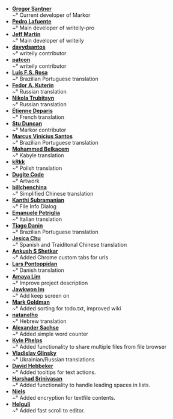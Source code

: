 ﻿<!--
This file contains references to people who contributed to the app.

Schema:  **[Name](Reference)**<br/>~° Text

Where:
  * Name: username, first/lastname
  * Reference: E-Mail, Webpage
  * Text: Information about / kind of contribution



## LIST OF CONTRIBUTORS
-->
* **[Gregor Santner](https://gsantner.net)**<br/>~° Current developer of Markor
* **[Pedro Lafuente](https://github.com/plafue)**<br/>~° Main developer of writeily-pro
* **[Jeff Martin](http://jeffreymartin.ca)**<br/>~° Main developer of writeily
* **[davydsantos](https://github.com/davydsantos)**<br/>~° writeily contributor
* **[patcon](https://github.com/patcon)**<br/>~° writeily contributor
* **[Luís F.S. Rosa](https://github.com/luisfsr)**<br/>~° Brazilian Portuguese translation
* **[Fedor A. Kuterin](https://github.com/xredor)**<br/>~° Russian translation
* **[Nikola Trubitsyn](https://github.com/trubitsyn)**<br/>~° Russian translation
* **[Étienne Deparis](https://etienne.depar.is)**<br/>~° French translation
* **[Stu Duncan](https://github.com/sjmduncan)**<br/>~° Markor contributor
* **[Marcus Vinicius Santos](https://about.me/marcusvsantos)**<br/>~° Brazilian Portuguese translation
* **[Mohammed Belkacem](https://github.com/belkacem77)**<br/>~° Kabyle translation
* **[kRkk](https://github.com/kRkk)**<br/>~° Polish translation
* **[Dugite Code](https://github.com/dugite-code)**<br/>~° Artwork
* **[billchenchina](https://github.com/billchenchina)**<br/>~° Simplified Chinese translation
* **[Kanthi Subramanian](https://github.com/subkanthi)**<br/>~° File Info Dialog
* **[Emanuele Petriglia](https://github.com/ema-pe)**<br>~° Italian translation
* **[Tiago Danin](https://tiagodanin.github.io)**<br/>~° Brazilian Portuguese translation
* **[Jesica Chu](https://github.com/jesicachu)**<br/>~° Spanish and Traiditonal Chinese translation
* **[Ankush S Shetkar](https://www.linkedin.com/in/livelycoder/)**<br/>~° Added Chrome custom tabs for urls
* **[Lars Pontoppidan](https://github.com/larpon)**<br/>~° Danish translation
* **[Amaya Lim](https://github.com/nightrainlily)**<br/>~° Improve project description
* **[Jawkwon Im](https://github.com/jakeoneijk)**<br/>~° Add keep screen on
* **[Mark Goldman](https://github.com/goldmanm)**<br/>~° Added sorting for todo.txt, improved wiki
* **[natanelho](natanelho@gmail.com)**<br/>~° Hebrew translation
* **[Alexander Sachse](alexander.sachse@gmail.com)**<br/>~° Added simple word counter
* **[Kyle Phelps](kyle.phelps757@gmail.com)**<br/>~° Added functionality to share multiple files from file browser
* **[Vladislav Glinsky](https://github.com/cl0ne)**<br/>~° Ukrainian/Russian translations
* **[David Hebbeker](https://david.hebbeker.info/)**<br/>~° Added tooltips for text actions.
* **[Harshad Srinivasan](https://github.com/harshad1)**<br/>~° Added functionality to handle leading spaces in lists.
* **[Niels](https://stackoverflow.com/users/432115/niels)**<br>~° Added encryption for textfile contents.
* **[Helguli](helguli@yahoo.com)**<br>~° Added fast scroll to editor.
